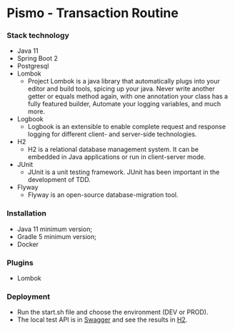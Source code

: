 # Pismo - Transaction Routine

### Stack technology

* Java 11
* Spring Boot 2
* Postgresql
* Lombok
  * Project Lombok is a java library that automatically plugs into your editor and build tools, spicing up your java.
    Never write another getter or equals method again, with one annotation your class has a fully featured builder, Automate your logging variables, and much more.
* Logbook
  * Logbook is an extensible to enable complete request and response logging for different client- and server-side technologies.
* H2
  * H2 is a relational database management system. It can be embedded in Java applications or run in client-server mode.
* JUnit
  * JUnit is a unit testing framework. JUnit has been important in the development of TDD.
* Flyway
  * Flyway is an open-source database-migration tool.

### Installation

* Java 11 minimum version;
* Gradle 5 minimum version;
* Docker

### Plugins

* Lombok

### Deployment

* Run the start.sh file and choose the environment (DEV or PROD).
* The local test API is in [Swagger] and see the results in [H2].

[Swagger]: <http://localhost:9000/transaction-routine/swagger-ui/index.html?configUrl=/transaction-routine/v3/api-docs/swagger-config>
[H2]: <http://localhost:9000/transaction-routine/h2-console/login.do>
